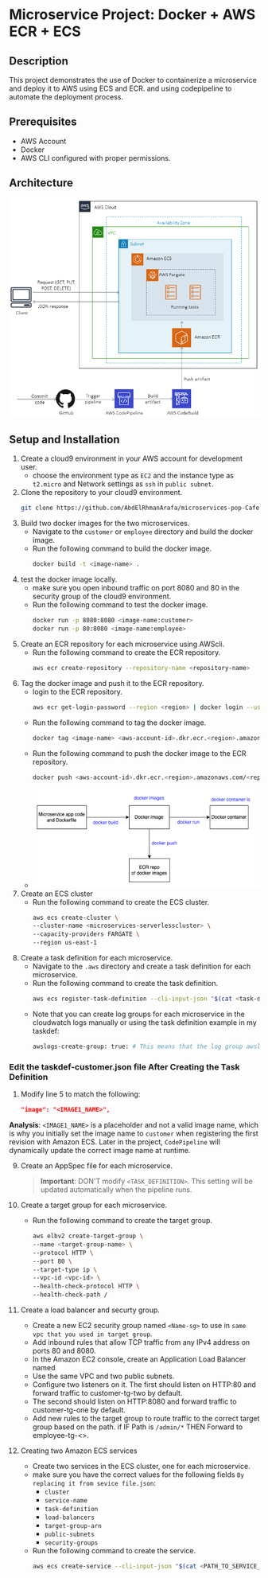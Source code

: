 # Microservice Project: Docker + AWS ECR + ECS

## Description
This project demonstrates the use of Docker to containerize a microservice and deploy it to AWS using ECS and ECR. and using codepipeline to automate the deployment process.

## Prerequisites
- AWS Account
- Docker
- AWS CLI configured with proper permissions.

## Architecture
![Architecture](https://raw.githubusercontent.com/AbdElRhmanArafa/Building-Microservices-and-a-CI-CD-Pipeline-with-AWS/44ab769a3010edc6a9db4ea0b67d4f8529255800/Docs/Architecture%20diagram.png)
## Setup and Installation
1. Create a cloud9 environment in your AWS account for development user.
    - choose the environment type as `EC2` and the instance type as `t2.micro` and  Network settings as `ssh` in `public subnet`.
2. Clone the repository to your cloud9 environment.
    ```bash
    git clone https://github.com/AbdElRhmanArafa/microservices-pop-Cafe.git
    ```
3. Build two docker images for the two microservices.
    - Navigate to the `customer` or `employee` directory and build the docker image.
    - Run the following command to build the docker image.
        ```bash
        docker build -t <image-name> .
        ```
4. test the docker image locally.
    - make sure you open inbound traffic on port 8080 and 80 in the security group of the cloud9 environment.
    - Run the following command to test the docker image.
        ```bash
        docker run -p 8080:8080 <image-name:customer>
        docker run -p 80:8080 <image-name:employee>
        ```
5. Create an ECR repository for each microservice using AWScli.
    - Run the following command to create the ECR repository.
        ```bash
        aws ecr create-repository --repository-name <repository-name>
        ```
6. Tag the docker image and push it to the ECR repository.
    - login to the ECR repository.
        ```bash
        aws ecr get-login-password --region <region> | docker login --username AWS --password-stdin <aws-account-id>.dkr.ecr.<region>.amazonaws.com
        ```
    - Run the following command to tag the docker image.
        ```bash
        docker tag <image-name> <aws-account-id>.dkr.ecr.<region>.amazonaws.com/<repository-name>:<tag>
        ```
    - Run the following command to push the docker image to the ECR repository.
        ```bash
        docker push <aws-account-id>.dkr.ecr.<region>.amazonaws.com/<repository-name>:<tag>
        ```
    - ![Understanding Docker](https://raw.githubusercontent.com/AbdElRhmanArafa/Building-Microservices-and-a-CI-CD-Pipeline-with-AWS/715a755ab3196759fc217a3a9e214e5529e1a91b/Docs/understanding-docker.png)
7. Create an ECS cluster
    - Run the following command to create the ECS cluster.
        ```bash
        aws ecs create-cluster \
        --cluster-name <microservices-serverlesscluster> \
        --capacity-providers FARGATE \
        --region us-east-1
        ```
8. Create a task definition for each microservice.
    - Navigate to the `.aws` directory and create a task definition for each microservice.
    - Run the following command to create the task definition.
        ```bash
        aws ecs register-task-definition --cli-input-json "$(cat <task-definition-file>)"
        ```
    - Note that you can create log groups for each microservice in the cloudwatch logs manually or using the task definition example in my taskdef: 
        ```bash
        awslogs-create-group: true: # This means that the log group awslogs-capstone will be automatically created if it doesn't exist
        ```
### Edit the taskdef-customer.json file After Creating the Task Definition

1. Modify line 5 to match the following:
    ```json
    "image": "<IMAGE1_NAME>",
    ```
**Analysis**: `<IMAGE1_NAME>` is a placeholder and not a valid image name, which is why you initially set the image name to `customer` when registering the first revision with Amazon ECS. Later in the project, `CodePipeline` will dynamically update the correct image name at runtime.


9. Create an AppSpec file for each microservice.
     > **Important**: DON'T modify `<TASK_DEFINITION>`. This setting will be updated automatically when the pipeline runs.

10. Create a target group for each microservice.
    - Run the following command to create the target group.
        ```bash
        aws elbv2 create-target-group \
        --name <target-group-name> \
        --protocol HTTP \
        --port 80 \
        --target-type ip \
        --vpc-id <vpc-id> \
        --health-check-protocol HTTP \
        --health-check-path / 
        ```
11. Create a load balancer and securty group.
    - Create a new EC2 security group named `<Name-sg>` to use in `same vpc that you used in target group`.
    - Add inbound rules that allow TCP traffic from any IPv4 address on ports 80 and 8080.
    - In the Amazon EC2 console, create an Application Load Balancer named <Name-LB>
    - Use the same VPC and two public subnets.
    - Configure two listeners on it. The first should listen on HTTP:80 and forward traffic to customer-tg-two by default. 
    - The second should listen on HTTP:8080 and forward traffic to customer-tg-one by default.
    - Add new rules to the target group to route traffic to the correct target group based on the path. if IF Path is `/admin/*` THEN Forward to employee-tg-<>.
12. Creating two Amazon ECS services
    - Create two services in the ECS cluster, one for each microservice.
    - make sure you have the correct values for the following fields `By replacing it from sevice file.json`:
        - `cluster`
        - `service-name`
        - `task-definition`
        - `load-balancers`
        - `target-group-arn`
        - `public-subnets`
        - `security-groups`
    - Run the following command to create the service.
        ```bash
        aws ecs create-service --cli-input-json "$(cat <PATH_TO_SERVICE_DEFINITION>)"
        ```



